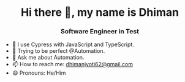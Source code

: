 <h1 align="center"> Hi there 👋, my name is Dhiman</h1>
<h3 align="center"> Software Engineer in Test </h3>


- 🔭 I use Cypress with JavaScript and TypeScript.
- 🌱 Trying to be perfect @Automation.
- 💬 Ask me about Automation.
- 📫 How to reach me: dhimanjyoti62@gmail.com
- 😄 Pronouns: He/Him




